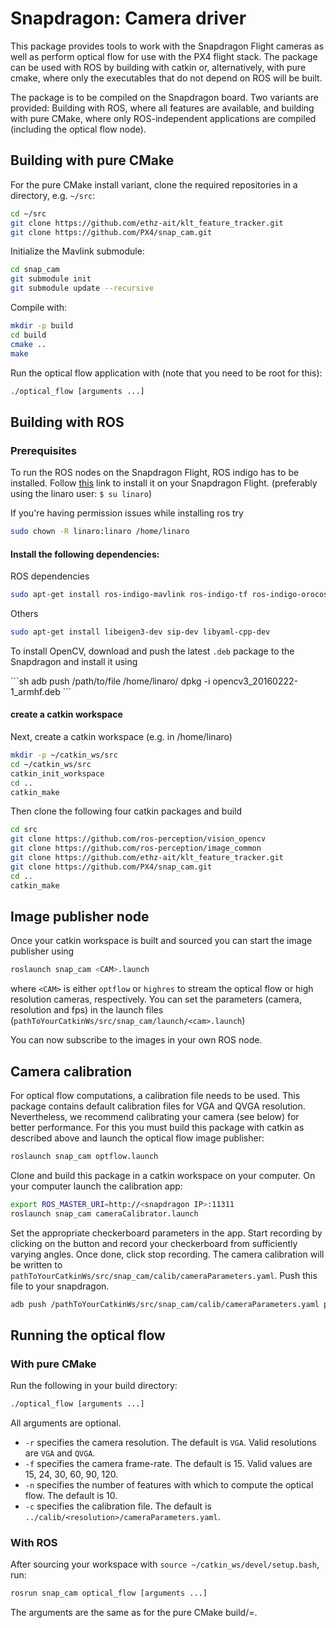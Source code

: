 # Snapdragon: Camera driver
This package provides tools to work with the Snapdragon Flight cameras as well as perform optical flow for use with the PX4 flight stack.
The package can be used with ROS by building with catkin or, alternatively, with pure cmake, where only the executables that do not depend on ROS will be built.

The package is to be compiled on the Snapdragon board. Two variants are provided: Building with ROS, where all features are available, and building with pure CMake, where only ROS-independent applications are compiled (including the optical flow node).

## Building with pure CMake
For the pure CMake install variant, clone the required repositories in a directory, e.g. `~/src`:
```sh
cd ~/src
git clone https://github.com/ethz-ait/klt_feature_tracker.git
git clone https://github.com/PX4/snap_cam.git
```

Initialize the Mavlink submodule:
```sh
cd snap_cam
git submodule init
git submodule update --recursive
```

Compile with:
```sh
mkdir -p build
cd build
cmake ..
make
```

Run the optical flow application with (note that you need to be root for this):
```sh
./optical_flow [arguments ...]
```

## Building with ROS
### Prerequisites
To run the ROS nodes on the Snapdragon Flight, ROS indigo has to be installed. Follow [this](http://wiki.ros.org/indigo/Installation/UbuntuARM) link to install it on your Snapdragon Flight. (preferably using the linaro user: `$ su linaro`)

If you're having permission issues while installing ros try
```sh
sudo chown -R linaro:linaro /home/linaro
```

#### Install the following dependencies:
ROS dependencies
```sh
sudo apt-get install ros-indigo-mavlink ros-indigo-tf ros-indigo-orocos-toolchain ros-indigo-angles ros-indigo-tf2 ros-indigo-tf2-ros
```

Others
```sh
sudo apt-get install libeigen3-dev sip-dev libyaml-cpp-dev
```

To install OpenCV, download and push the latest `.deb` package to the Snapdragon and install it using

<div class="host-code"></div>
```sh
adb push /path/to/file /home/linaro/
dpkg -i opencv3_20160222-1_armhf.deb
```

#### create a catkin workspace
Next, create a catkin workspace (e.g. in /home/linaro)
```sh
mkdir -p ~/catkin_ws/src
cd ~/catkin_ws/src
catkin_init_workspace
cd ..
catkin_make
```

Then clone the following four catkin packages and build
```sh
cd src
git clone https://github.com/ros-perception/vision_opencv
git clone https://github.com/ros-perception/image_common
git clone https://github.com/ethz-ait/klt_feature_tracker.git
git clone https://github.com/PX4/snap_cam.git
cd ..
catkin_make
```

## Image publisher node
Once your catkin workspace is built and sourced you can start the image publisher using
```sh
roslaunch snap_cam <CAM>.launch
```
where `<CAM>` is either `optflow` or `highres` to stream the optical flow or high resolution cameras, respectively.
You can set the parameters (camera, resolution and fps) in the launch files (`pathToYourCatkinWs/src/snap_cam/launch/<cam>.launch`)

You can now subscribe to the images in your own ROS node.

## Camera calibration
For optical flow computations, a calibration file needs to be used. This package contains default calibration files for VGA and QVGA resolution. Nevertheless, we recommend calibrating your camera (see below) for better performance.
For this you must build this package with catkin as described above and launch the optical flow image publisher:
```sh
roslaunch snap_cam optflow.launch
```

Clone and build this package in a catkin workspace on your computer.
On your computer launch the calibration app:
```sh
export ROS_MASTER_URI=http://<snapdragon IP>:11311
roslaunch snap_cam cameraCalibrator.launch
```

Set the appropriate checkerboard parameters in the app.
Start recording by clicking on the button and record your checkerboard from sufficiently varying angles.
Once done, click stop recording.
The camera calibration will be written to `pathToYourCatkinWs/src/snap_cam/calib/cameraParameters.yaml`.
Push this file to your snapdragon.
```sh
adb push /pathToYourCatkinWs/src/snap_cam/calib/cameraParameters.yaml pathToSnapCam/calib/cameraParameters.yaml
```

## Running the optical flow
### With pure CMake
Run the following in your build directory:
```sh
./optical_flow [arguments ...]
```
All arguments are optional.
* `-r` specifies the camera resolution. The default is `VGA`. Valid resolutions are `VGA` and `QVGA`.
* `-f` specifies the camera frame-rate. The default is 15. Valid values are 15, 24, 30, 60, 90, 120.
* `-n` specifies the number of features with which to compute the optical flow. The default is 10.
* `-c` specifies the calibration file. The default is `../calib/<resolution>/cameraParameters.yaml`.

### With ROS
After sourcing your workspace with `source ~/catkin_ws/devel/setup.bash`, run:
```sh
rosrun snap_cam optical_flow [arguments ...]
```
The arguments are the same as for the pure CMake build/=.
